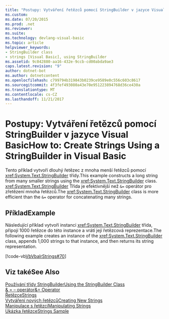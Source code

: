 ```yaml
---
title: "Postupy: Vytváření řetězců pomocí StringBuilder v jazyce Visual Basic"
ms.custom: 
ms.date: 07/20/2015
ms.prod: .net
ms.reviewer: 
ms.suite: 
ms.technology: devlang-visual-basic
ms.topic: article
helpviewer_keywords:
- StringBuilder class
- strings [Visual Basic], using StringBuilder
ms.assetid: 9c042880-aa16-432e-9ccb-cd00abda9ae3
caps.latest.revision: "9"
author: dotnet-bot
ms.author: dotnetcontent
ms.openlocfilehash: c799794b319843b0239ce9589e0c556c603c8617
ms.sourcegitcommit: 4f3fef493080a43e70e951223894768d36ce430a
ms.translationtype: MT
ms.contentlocale: cs-CZ
ms.lasthandoff: 11/21/2017
---
```

# <a name="how-to-create-strings-using-a-stringbuilder-in-visual-basic"></a><span data-ttu-id="aadeb-102">Postupy: Vytváření řetězců pomocí StringBuilder v jazyce Visual Basic</span><span class="sxs-lookup"><span data-stu-id="aadeb-102">How to: Create Strings Using a StringBuilder in Visual Basic</span></span>
<span data-ttu-id="aadeb-103">Tento příklad vytvoří dlouhý řetězec z mnoha menší řetězců pomocí <xref:System.Text.StringBuilder> třídy.</span><span class="sxs-lookup"><span data-stu-id="aadeb-103">This example constructs a long string from many smaller strings using the <xref:System.Text.StringBuilder> class.</span></span> <span data-ttu-id="aadeb-104"><xref:System.Text.StringBuilder> Třída je efektivnější než `&=` operátor pro zřetězení mnoha řetězců.</span><span class="sxs-lookup"><span data-stu-id="aadeb-104">The <xref:System.Text.StringBuilder> class is more efficient than the `&=` operator for concatenating many strings.</span></span>  
  
## <a name="example"></a><span data-ttu-id="aadeb-105">Příklad</span><span class="sxs-lookup"><span data-stu-id="aadeb-105">Example</span></span>  
 <span data-ttu-id="aadeb-106">Následující příklad vytvoří instanci <xref:System.Text.StringBuilder> třída, připojí 1000 řetězce do této instance a vrátí její řetězcová reprezentace.</span><span class="sxs-lookup"><span data-stu-id="aadeb-106">The following example creates an instance of the <xref:System.Text.StringBuilder> class, appends 1,000 strings to that instance, and then returns its string representation.</span></span>  
  
 [!code-vb[VbVbalrStrings#70](../../../../visual-basic/language-reference/functions/codesnippet/VisualBasic/how-to-create-strings-using-a-stringbuilder_1.vb)]  
  
## <a name="see-also"></a><span data-ttu-id="aadeb-107">Viz také</span><span class="sxs-lookup"><span data-stu-id="aadeb-107">See Also</span></span>  
 [<span data-ttu-id="aadeb-108">Používání třídy StringBuilder</span><span class="sxs-lookup"><span data-stu-id="aadeb-108">Using the StringBuilder Class</span></span>](../../../../standard/base-types/stringbuilder.md)  
 [<span data-ttu-id="aadeb-109">& = – operátor</span><span class="sxs-lookup"><span data-stu-id="aadeb-109">&= Operator</span></span>](../../../../visual-basic/language-reference/operators/and-assignment-operator.md)  
 [<span data-ttu-id="aadeb-110">Řetězce</span><span class="sxs-lookup"><span data-stu-id="aadeb-110">Strings</span></span>](../../../../visual-basic/programming-guide/language-features/strings/index.md)  
 [<span data-ttu-id="aadeb-111">Vytváření nových řetězců</span><span class="sxs-lookup"><span data-stu-id="aadeb-111">Creating New Strings</span></span>](../../../../standard/base-types/creating-new.md)  
 [<span data-ttu-id="aadeb-112">Manipulace s řetězci</span><span class="sxs-lookup"><span data-stu-id="aadeb-112">Manipulating Strings</span></span>](../../../../standard/base-types/manipulating-strings.md)  
 [<span data-ttu-id="aadeb-113">Ukázka řetězce</span><span class="sxs-lookup"><span data-stu-id="aadeb-113">Strings Sample</span></span>](http://msdn.microsoft.com/en-us/be9e82a3-dc95-4aaa-9396-61b66e467e02)

